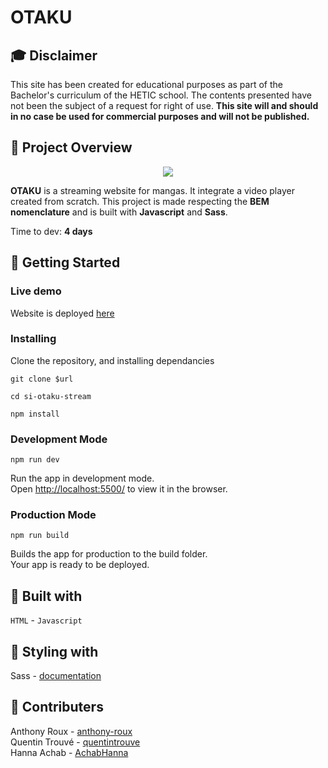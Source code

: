 # OTAKU

## 🎓 Disclaimer

This site has been created for educational purposes as part of the Bachelor's curriculum of the HETIC school. The contents presented have not been the subject of a request for right of use. **This site will and should in no case be used for commercial purposes and will not be published.**

## 🎥 Project Overview
<p align="center">
  <img src="src/images/Gif/otaku.gif">
</p>

**OTAKU** is a streaming website for mangas. It integrate a video player created from scratch. This project is made respecting the **BEM nomenclature** and is built with **Javascript** and **Sass**.

Time to dev: **4 days**

## 🚀 Getting Started

### Live demo

Website is deployed [here](https://otaku-stream.netlify.app/)

### Installing

Clone the repository, and installing dependancies

```
git clone $url
```

```
cd si-otaku-stream
```

```
npm install
```

### Development Mode

```
npm run dev
```

Run the app in development mode.\
Open [http://localhost:5500/](http://localhost:5500/src/index.html) to view it in the browser.

### Production Mode

```
npm run build
```

Builds the app for production to the build folder.\
Your app is ready to be deployed.

## 🔨 Built with

`HTML` - `Javascript` 

## 🎨 Styling with

Sass - [documentation](https://sass-lang.com/documentation/)

## 👥 Contributers

Anthony Roux - [anthony-roux](https://github.com/anthony-roux)\
Quentin Trouvé - [quentintrouve](https://github.com/quentintrouve)\
Hanna Achab - [AchabHanna](https://github.com/AchabHanna)
